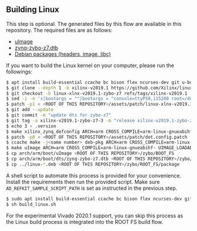 ## Building Linux
This step is optional. The generated files by this flow are available in this repository.
The required files are as follows:
- [uImage](../../zybo/BOOT_FS/uImage)
- [zynq-zybo-z7.dtb](../../zybo/BOOT_FS/zynq-zybo-z7.dtb)
- [Debian packages (headers, image, libc)](../../zybo/ROOT_FS/package/)

If you want to build the Linux kernel on your computer, please run the followings:
``` sh
$ apt install build-essential ccache bc bison flex ncurses-dev git u-boot-tools gcc-arm*
$ git clone --depth 1 -b xilinx-v2019.1 https://github.com/Xilinx/linux-xlnx.git linux-xlnx-v2019.1-zybo-z7 && cd linux-xlnx-v2019.1-zybo-z7
$ git checkout -b linux-xlnx-v2019.1-zybo-z7 refs/tags/xilinx-v2019.1
$ sed -i -e 's|bootargs = ""|bootargs = "console=ttyPS0,115200 root=/dev/mmcblk0p2 rw earlyprintk rootfstype=ext4 rootwait devtmpfs.mount=1 uio_pdrv_genirq.of_id=generic-uio earlycon"|g' arch/arm/boot/dts/zynq-zybo-z7.dts
$ patch -p1 < <ROOT OF THIS REPOSITORY>/assets/patch/linux-xlnx-v2019.1-zybo-z7-builddeb.diff
$ git add --update
$ git commit -m "update dts for zybo-z7"
$ git tag -a xilinx-v2019.1-zybo-z7-3 -m "release xilinx-v2019.1-zybo-z7-3"
$ echo 3 > .version
$ make xilinx_zynq_defconfig ARCH=arm CROSS_COMPILE=arm-linux-gnueabihf-
$ patch -p0 < <ROOT OF THIS REPOSITORY>/assets/patch/dot.config.patch
$ ccache make -j<some number> deb-pkg ARCH=arm CROSS_COMPILE=arm-linux-gnueabihf- DTC_FLAGS=--symbols
$ make uImage ARCH=arm CROSS_COMPILE=arm-linux-gnueabihf- UIMAGE_LOADADDR=0x8000
$ cp arch/arm/boot/uImage <ROOT OF THIS REPOSITORY>/zybo/BOOT_FS
$ cp arch/arm/boot/dts/zynq-zybo-z7.dtb <ROOT OF THIS REPOSITORY>/zybo/BOOT_FS
$ cp ../linux-*.deb <ROOT OF THIS REPOSITORY>/zybo/ROOT_FS/package
```
A shell script to automate this process is provided for your convenience. Install the requirements then run the provided script. Make sure `AD_REFKIT_SAMPLE_SCRIPT_PATH` is set as instructed in the previous step.
``` sh
$ sudo apt install build-essential ccache bc bison flex ncurses-dev git u-boot-tools gcc-arm*
$ sh build_linux.sh
```
For the experimental Vivado 2020.1 support, you can skip this process as the Linux build process is integrated into the ROOT FS build flow.
